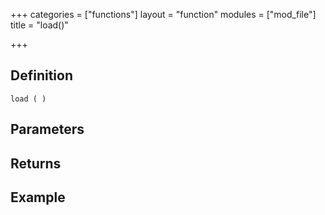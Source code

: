 +++
categories = ["functions"]
layout = "function"
modules = ["mod_file"]
title = "load()"

+++

## Definition

    load ( )

## Parameters

## Returns

## Example
